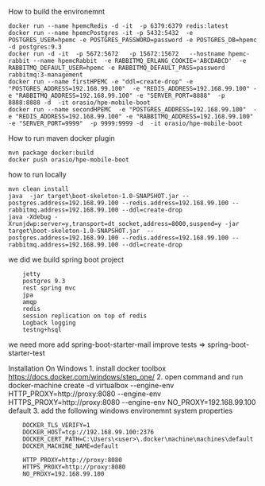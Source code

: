 How to build the environemnt

	docker run --name hpemcRedis -d -it  -p 6379:6379 redis:latest
	docker run --name hpemcPostgres -it -p 5432:5432  -e POSTGRES_USER=hpemc -e POSTGRES_PASSWORD=password -e POSTGRES_DB=hpemc -d postgres:9.3
	docker run -d -it  -p 5672:5672   -p 15672:15672   --hostname hpemc-rabbit --name hpemcRabbit  -e RABBITMQ_ERLANG_COOKIE='ABCDABCD'  -e RABBITMQ_DEFAULT_USER=hpemc -e RABBITMQ_DEFAULT_PASS=password  rabbitmq:3-management
	docker run --name firstHPEMC -e "ddl=create-drop" -e "POSTGRES_ADDRESS=192.168.99.100"  -e "REDIS_ADDRESS=192.168.99.100" -e "RABBITMQ_ADDRESS=192.168.99.100" -e "SERVER_PORT=8888"  -p 8888:8888 -d  -it orasio/hpe-mobile-boot
	docker run --name secondHPEMC  -e "POSTGRES_ADDRESS=192.168.99.100"  -e "REDIS_ADDRESS=192.168.99.100" -e "RABBITMQ_ADDRESS=192.168.99.100" -e "SERVER_PORT=9999"  -p 9999:9999 -d  -it orasio/hpe-mobile-boot



How to run maven docker plugin

	mvn package docker:build
	docker push orasio/hpe-mobile-boot


how to run locally

	mvn clean install  
	java  -jar target\boot-skeleton-1.0-SNAPSHOT.jar --postgres.address=192.168.99.100 --redis.address=192.168.99.100 --rabbitmq.address=192.168.99.100 --ddl=create-drop
	java -Xdebug -Xrunjdwp:server=y,transport=dt_socket,address=8000,suspend=y -jar target\boot-skeleton-1.0-SNAPSHOT.jar  --postgres.address=192.168.99.100 --redis.address=192.168.99.100 --rabbitmq.address=192.168.99.100 --ddl=create-drop



we did we build
spring boot project
		
		jetty
		postgres 9.3
		rest spring mvc
		jpa 
		amqp
		redis
		session replication on top of redis
		Logback logging
		testng+hsql
 
we need more
add spring-boot-starter-mail
improve tests => spring-boot-starter-test




Installation On Windows
	1. install docker toolbox https://docs.docker.com/windows/step_one/
	2. open command and run docker-machine create -d virtualbox --engine-env HTTP_PROXY=http://proxy:8080 --engine-env HTTPS_PROXY=http://proxy:8080 --engine-env NO_PROXY=192.168.99.100   default
	3. add the following windows environemnt system properties

		DOCKER_TLS_VERIFY=1
		DOCKER_HOST=tcp://192.168.99.100:2376
		DOCKER_CERT_PATH=C:\Users\<user>\.docker\machine\machines\default
		DOCKER_MACHINE_NAME=default

		HTTP_PROXY=http://proxy:8080
		HTTPS_PROXY=http://proxy:8080
		NO_PROXY=192.168.99.100

